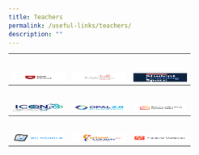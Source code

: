 ```yaml
---
title: Teachers
permalink: /useful-links/teachers/
description: ""
---
```

<table>
<thead>
  <tr>
    <th><br><br><a href="http://intranet.moe.gov.sg/" target="_blank" rel="noopener noreferrer"><img src="/images/MOE-Intranet-logo.jpg" alt="MOE intranet" width="106" height="17"></a></th>
    <th><br><br><a href="https://academyofsingaporeteachers.moe.edu.sg/" target="_blank" rel="noopener noreferrer"><img src="/images/AST-logo.jpg" alt="Academy of Singapore Teachers" width="106" height="17"></a></th>
    <th><br><br><a href="https://vle.learning.moe.edu.sg/login" target="_blank" rel="noopener noreferrer"><img src="/images/SLSLogo-e1661422248124.png" alt="Student Learning Space" width="106" height="17"></a></th>
  </tr>
</thead>
<tbody>
  <tr>
    <td><br><br><a href="https://icon.moe.edu.sg/" target="_blank" rel="noopener noreferrer"><img src="/images/iCON2-Logo.jpg" alt="ICON2.0" width="106" height="17"></a></td>
    <td><br><br><a href="https://www.opal2.moe.edu.sg/app/learner" target="_blank" rel="noopener noreferrer"><img src="/images/Opal2-Logo.jpg" alt="OPAL" width="106" height="17"></a></td>
    <td><br><br><a href="https://rbs.avero-tech.com/" target="_blank" rel="noopener noreferrer"><img src="/images/RBS-Logo.jpg" alt="RBS" width="106" height="17"></a></td>
  </tr>
</tbody>
	<tbody>
  <tr>
    <td><br><br><a href="https://scmobile.moe.edu.sg/login" target="_blank" rel="noopener noreferrer"><img src="/images/SCMobile-Logo.jpg" alt="SC Mobile" width="106" height="17"></a></td>
    <td><br><br><a href="https://schoolcockpit.moe.gov.sg/" target="_blank" rel="noopener noreferrer"><img src="/images/SchCockpit-Logo.jpg" alt="School Cockpit Plus Icon" width="106" height="17"></a></td>
    <td><br><br><a href="https://pg.moe.edu.sg/" target="_blank" rel="noopener noreferrer"><img src="/images/PG-Logo.jpg" alt="Parent Gateway" width="106" height="17"></a></td>
  </tr>
</tbody>
</table>